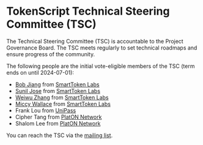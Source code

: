 # TokenScript Technical Steering Committee (TSC)

The Technical Steering Committee (TSC) is accountable to the Project Governance Board. The TSC meets regularly to set technical roadmaps and ensure progress of the community.

The following people are the initial vote-eligible members of the TSC (term ends on until 2024-07-01):

* [Bob Jiang](https://github.com/bobjiang) from [SmartToken Labs](https://smarttokenlabs.com/)
* [Sunil Jose](https://github.com/AW-STJ) from [SmartToken Labs](https://smarttokenlabs.com/)
* [Weiwu Zhang](https://github.com/weiwu-zhang) from [SmartToken Labs](https://smarttokenlabs.com/)
* [Miccy Wallace](https://github.com/micwallace) from [SmartToken Labs](https://smarttokenlabs.com/)
* Frank Lou from [UniPass](https://unipass.id/)
* Cipher Tang from [PlatON Network](https://www.platon.network/)
* Shalom Lee from [PlatON Network](https://www.platon.network/)

You can reach the TSC via the [mailing list](mailto:eea-cp-tokenscript@lists.oasis-open-projects.org).
